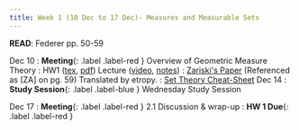```yaml
---
title: Week 1 (10 Dec to 17 Dec)- Measures and Measurable Sets
---
```

**READ**: Federer pp. 50-59

Dec 10
: **Meeting**{: .label .label-red } Overview of Geometric Measure Theory
: HW1 ([tex](https://github.com/LargoSCV/largoscv.github.io/tree/main/assets/files/homework/2.1.tex), [pdf](https://github.com/LargoSCV/largoscv.github.io/tree/main/assets/files/homework/2.1.pdf)) Lecture ([video](https://www.youtube.com/watch?v=enu8eZ-c-Xc), [notes](https://github.com/LargoSCV/largoscv.github.io/tree/main/assets/files/notes/1.pdf))
: [Zariski's Paper](https://github.com/LargoSCV/largoscv.github.io/tree/main/assets/files/notes/zariski.pdf) (Referenced as [ZA] on pg. 59) Translated by etropy.
: [Set Theory Cheat-Sheet](#)
Dec 14
: **Study Session**{: .label .label-blue } Wednesday Study Session

Dec 17
: **Meeting**{: .label .label-red } 2.1 Discussion & wrap-up
: **HW 1 Due**{: .label .label-red }
